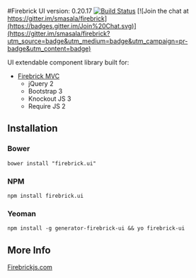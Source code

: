 #Firebrick UI version: 0.20.17 [![Build Status](https://travis-ci.org/smasala/firebrick.ui.svg?branch=master)](https://travis-ci.org/smasala/firebrick.ui)
[![Join the chat at https://gitter.im/smasala/firebrick](https://badges.gitter.im/Join%20Chat.svg)](https://gitter.im/smasala/firebrick?utm_source=badge&utm_medium=badge&utm_campaign=pr-badge&utm_content=badge)

UI extendable component library built for:

* [Firebrick MVC](https://github.com/smasala/firebrick)
    * jQuery 2
    * Bootstrap 3
    * Knockout JS 3
    * Require JS 2

## Installation

### Bower
```
bower install "firebrick.ui"
```

### NPM
```
npm install firebrick.ui
```

### Yeoman
```
npm install -g generator-firebrick-ui && yo firebrick-ui
```

## More Info
[Firebrickjs.com](http://www.firebrickjs.com)
